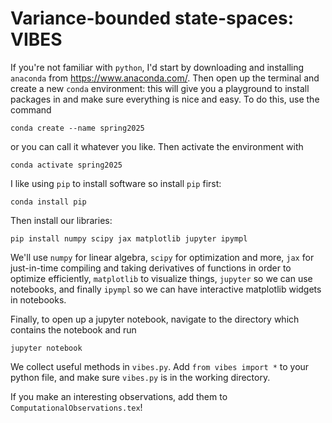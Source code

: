 # **V**ar**i**ance-**b**ound**e**d **s**tate-**s**paces: VIBES

If you're not familiar with `python`, I'd start by downloading and installing `anaconda` from https://www.anaconda.com/. Then open up the terminal and create a new `conda` environment: this will give you a playground to install packages in and make sure everything is nice and easy. To do this, use the command

`conda create --name spring2025`

or you can call it whatever you like. Then activate the environment with

`conda activate spring2025`

I like using `pip` to install software so install `pip` first:

`conda install pip`

Then install our libraries:

`pip install numpy scipy jax matplotlib jupyter ipympl`

We'll use `numpy` for linear algebra, `scipy` for optimization and more, `jax` for just-in-time compiling and taking derivatives of functions in order to optimize efficiently, `matplotlib` to visualize things, `jupyter` so we can use notebooks, and finally `ipympl` so we can have interactive matplotlib widgets in notebooks.

Finally, to open up a jupyter notebook, navigate to the directory which contains the notebook and run

`jupyter notebook`

We collect useful methods in `vibes.py`. Add `from vibes import *` to your python file, and make sure `vibes.py` is in the working directory.

If you make an interesting observations, add them to `ComputationalObservations.tex`!
